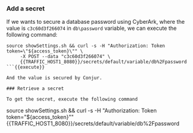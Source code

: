 
### Add a secret

If we wants to secure a database password using CyberArk, where the value is `c3c60d3f266074` in `db\password` variable, we can execute the following command:

```
source showSettings.sh && curl -s -H "Authorization: Token token=\"${access_token}\"" \
     -X POST --data "c3c60d3f266074" \
     {{TRAFFIC_HOST1_8080}}/secrets/default/variable/db%2Fpassword 
```{{execute}}

And the value is secured by Conjur.

### Retrieve a secret

To get the secret, execute the following command

```
source showSettings.sh && curl -s -H "Authorization: Token token=\"${access_token}\"" \
     {{TRAFFIC_HOST1_8080}}/secrets/default/variable/db%2Fpassword 
```{{execute}}

